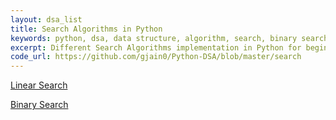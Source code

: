 ```yaml
---
layout: dsa_list
title: Search Algorithms in Python
keywords: python, dsa, data structure, algorithm, search, binary search, linear search
excerpt: Different Search Algorithms implementation in Python for beginners and learners
code_url: https://github.com/gjain0/Python-DSA/blob/master/search
---
```


[Linear Search](/linear-search-in-python/)

[Binary Search](/binary-search-in-python/)
